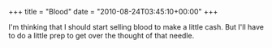 +++
title = "Blood"
date = "2010-08-24T03:45:10+00:00"
+++

I'm thinking that I should start selling blood to make a little cash.  But I'll have to do a little prep to get over the thought of that needle.
			